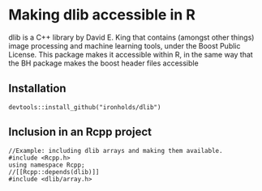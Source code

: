 # Making dlib accessible in R
dlib is a C++ library by David E. King that contains (amongst other things) image processing and machine learning tools,
under the Boost Public License. This package makes it accessible within R, in the same way that the BH package
makes the boost header files accessible

## Installation

    devtools::install_github("ironholds/dlib")

## Inclusion in an Rcpp project

    //Example: including dlib arrays and making them available.
    #include <Rcpp.h>
    using namespace Rcpp;
    //[[Rcpp::depends(dlib)]]
    #include <dlib/array.h>
    
